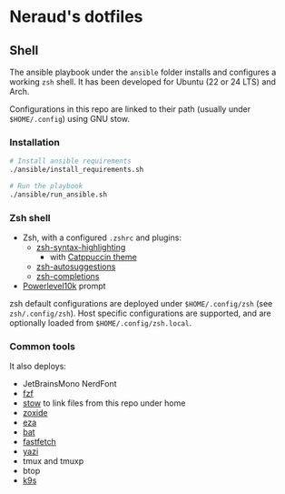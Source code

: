 # Neraud's dotfiles

## Shell

The ansible playbook under the `ansible` folder installs and configures a working `zsh` shell.
It has been developed for Ubuntu (22 or 24 LTS) and Arch.

Configurations in this repo are linked to their path (usually under `$HOME/.config`) using GNU stow.

### Installation

```bash
# Install ansible requirements
./ansible/install_requirements.sh

# Run the playbook
./ansible/run_ansible.sh
```

### Zsh shell

* Zsh, with a configured `.zshrc` and plugins:
  * [zsh-syntax-highlighting](https://github.com/zsh-users/zsh-syntax-highlighting.git)
    * with [Catppuccin theme](https://github.com/catppuccin/zsh-syntax-highlighting.git)
  * [zsh-autosuggestions](https://github.com/zsh-users/zsh-autosuggestions.git)
  * [zsh-completions](https://github.com/zsh-users/zsh-completions.git)
* [Powerlevel10k](https://github.com/romkatv/powerlevel10k.git) prompt

zsh default configurations are deployed under `$HOME/.config/zsh` (see `zsh/.config/zsh`).
Host specific configurations are supported, and are optionally loaded from `$HOME/.config/zsh.local`.

### Common tools

It also deploys:

* JetBrainsMono NerdFont
* [fzf](https://github.com/junegunn/fzf)
* [stow](https://www.gnu.org/software/stow/) to link files from this repo under home
* [zoxide](https://github.com/ajeetdsouza/zoxide)
* [eza](https://github.com/eza-community/eza)
* [bat](https://github.com/sharkdp/bat)
* [fastfetch](https://github.com/fastfetch-cli/fastfetch)
* [yazi](https://github.com/sxyazi/yazi)
* tmux and tmuxp
* btop
* [k9s](https://github.com/derailed/k9s)
